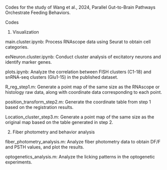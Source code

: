 Codes for the study of Wang et al., 2024, Parallel Gut-to-Brain Pathways Orchestrate Feeding Behaviors.

Codes

1. Visualization

main.cluster.ipynb: Process RNAscope data using Seurat to obtain cell categories.

exNeuron.cluster.ipynb: Conduct cluster analysis of excitatory neurons and identify marker genes.

plots.ipynb: Analyze the correlation between FISH clusters (C1-18) and snRNA-seq clusters (Glu1-15) in the published dataset.

R_reg_step1.m: Generate a point map of the same size as the RNAscope or histology raw data, along with coordinate data corresponding to each point.

position_transform_step2.m: Generate the coordinate table from step 1 based on the registration results.

Location_cluster_step3.m: Generate a point map of the same size as the original map based on the table generated in step 2.

2. Fiber photometry and behavior analysis

fiber_photometry_analysis.m: Analyze fiber photometry data to obtain DF/F and PSTH values, and plot the results.

optogenetics_analysis.m: Analyze the licking patterns in the optogenetic experiments.

